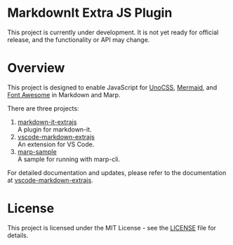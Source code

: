 # MarkdownIt Extra JS Plugin

This project is currently under development. It is not yet ready for official
release, and the functionality or API may change.

# Overview

This project is designed to enable JavaScript for [UnoCSS](https://unocss.dev/), [Mermaid](https://mermaid.js.org/), and [Font Awesome](https://fontawesome.com/) in Markdown and Marp.

There are three projects:

1. [markdown-it-extrajs](https://github.com/morish000/markdown-it-extrajs/tree/main/markdown-it-extrajs)  
   A plugin for markdown-it.
2. [vscode-markdown-extrajs](https://github.com/morish000/markdown-it-extrajs/tree/main/vscode-markdown-extrajs)  
   An extension for VS Code.
3. [marp-sample](https://github.com/morish000/markdown-it-extrajs/tree/main/marp-sample)  
   A sample for running with marp-cli.

For detailed documentation and updates, please refer to the documentation at [vscode-markdown-extrajs](https://github.com/morish000/markdown-it-extrajs/blob/main/vscode-markdown-extrajs/README.md).

# License

This project is licensed under the MIT License - see the [LICENSE](LICENSE) file
for details.
